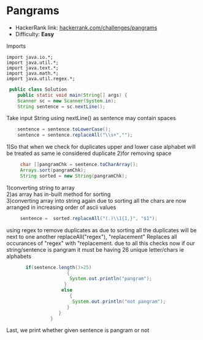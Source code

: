 # Pangrams
- HackerRank link: [hackerrank.com/challenges/pangrams](https://www.hackerrank.com/challenges/pangrams)
- Difficulty: **Easy**<br>

Imports
```
import java.io.*;
import java.util.*;
import java.text.*;
import java.math.*;
import java.util.regex.*;
```

```java
 public class Solution 
    public static void main(String[] args) {
    Scanner sc = new Scanner(System.in);        
    String sentence = sc.nextLine(); 

```
Take input String using nextLine() as sentence may contain spaces   
    
```java
    sentence = sentence.toLowerCase();
    sentence = sentence.replaceAll("\\s+","");

```
1)So that when we check for duplicates upper and lower case alphabet will be treated as same ie considered duplicate
2)for removing space

```java
     char []pangramChk = sentence.toCharArray();
     Arrays.sort(pangramChk); 
     String sorted = new String(pangramChk); 
```
1)converting string to array <br>
2)as array has in-built method for sorting<br>
3)converting array into string again due to sorting all the chars are now arranged in increasing order of ascii values 


```java
     sentence =  sorted.replaceAll("(.)\\1{1,}", "$1");
```
using regex to remove duplicates as due to sorting all the duplicates will be next to one another
replaceAll("regex"), "replacement" Replaces all occurances of "regex" with "replacement.
due to all this checks now if our string/sentence is pangram it must be having 26 unique letter/chars ie alphabets  

```java
       if(sentence.length()>25)
                      {
                       System.out.println("pangram");
                     }
                    else
                       {
                        System.out.println("not pangram");
                      }
                   }
                }

```
Last, we print whether given sentence is pangram or not
